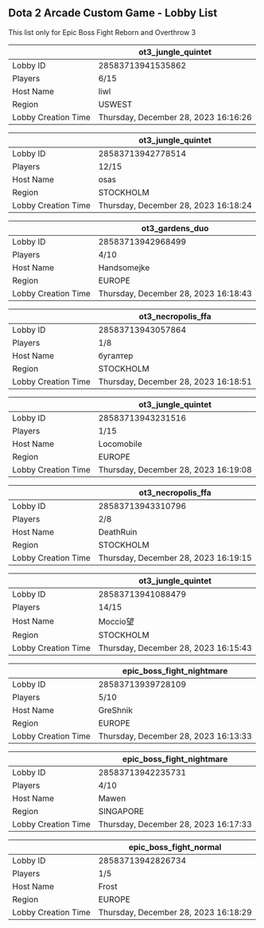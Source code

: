 ## Dota 2 Arcade Custom Game - Lobby List

This list only for Epic Boss Fight Reborn and Overthrow 3

|  | ot3_jungle_quintet |
| ------ | ------ |
| Lobby ID | 28583713941535862 |
| Players | 6/15 |
| Host Name | liwl |
| Region | USWEST |
| Lobby Creation Time | Thursday, December 28, 2023 16:16:26 |


|  | ot3_jungle_quintet |
| ------ | ------ |
| Lobby ID | 28583713942778514 |
| Players | 12/15 |
| Host Name | osas |
| Region | STOCKHOLM |
| Lobby Creation Time | Thursday, December 28, 2023 16:18:24 |


|  | ot3_gardens_duo |
| ------ | ------ |
| Lobby ID | 28583713942968499 |
| Players | 4/10 |
| Host Name | Handsomejke |
| Region | EUROPE |
| Lobby Creation Time | Thursday, December 28, 2023 16:18:43 |


|  | ot3_necropolis_ffa |
| ------ | ------ |
| Lobby ID | 28583713943057864 |
| Players | 1/8 |
| Host Name | бугалтер |
| Region | STOCKHOLM |
| Lobby Creation Time | Thursday, December 28, 2023 16:18:51 |


|  | ot3_jungle_quintet |
| ------ | ------ |
| Lobby ID | 28583713943231516 |
| Players | 1/15 |
| Host Name | Locomobile | The Chimney |
| Region | EUROPE |
| Lobby Creation Time | Thursday, December 28, 2023 16:19:08 |


|  | ot3_necropolis_ffa |
| ------ | ------ |
| Lobby ID | 28583713943310796 |
| Players | 2/8 |
| Host Name | DeathRuin |
| Region | STOCKHOLM |
| Lobby Creation Time | Thursday, December 28, 2023 16:19:15 |


|  | ot3_jungle_quintet |
| ------ | ------ |
| Lobby ID | 28583713941088479 |
| Players | 14/15 |
| Host Name | Moccio望 |
| Region | STOCKHOLM |
| Lobby Creation Time | Thursday, December 28, 2023 16:15:43 |


|  | epic_boss_fight_nightmare |
| ------ | ------ |
| Lobby ID | 28583713939728109 |
| Players | 5/10 |
| Host Name | GreShnik |
| Region | EUROPE |
| Lobby Creation Time | Thursday, December 28, 2023 16:13:33 |


|  | epic_boss_fight_nightmare |
| ------ | ------ |
| Lobby ID | 28583713942235731 |
| Players | 4/10 |
| Host Name | Mawen |
| Region | SINGAPORE |
| Lobby Creation Time | Thursday, December 28, 2023 16:17:33 |


|  | epic_boss_fight_normal |
| ------ | ------ |
| Lobby ID | 28583713942826734 |
| Players | 1/5 |
| Host Name | Frost |
| Region | EUROPE |
| Lobby Creation Time | Thursday, December 28, 2023 16:18:29 |


